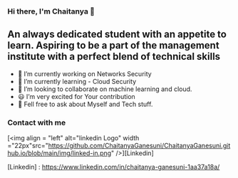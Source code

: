 ### Hi there, I'm Chaitanya 👋

## An always dedicated student with an appetite to learn. Aspiring to be a part of the management institute with a perfect blend of technical skills


- 🔭 I’m currently working on Networks Security
- 🌱 I’m currently learning - Cloud Security
- 👯 I’m looking to collaborate on machine learning and cloud.
- 😃 I’m very excited for Your contribution
- 💬 Fell free to ask about Myself and Tech stuff.

### Contact with me

[<img align = "left" alt="linkedin Logo" width ="22px"src="https://github.com/ChaitanyaGanesuni/ChaitanyaGanesuni.github.io/blob/main/img/linked-in.png" />][Linkedin]



[Linkedin] : https://www.linkedin.com/in/chaitanya-ganesuni-1aa37a18a/

